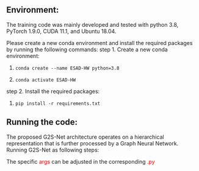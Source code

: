 
## Environment:
The training code was mainly developed and tested with python 3.8, PyTorch 1.9.0, CUDA 11.1, and Ubuntu 18.04.

Please create a new conda environment and install the required packages by running the following commands:
step 1. Create a new conda environment:

1. ``` conda create --name ESAD-HW python=3.8 ```

2. ``` conda activate ESAD-HW ```

step 2. Install the required packages:

1. ``` pip install -r requirements.txt ```


## Running the code:
The proposed G2S-Net architecture operates on a hierarchical representation that is further processed by a Graph Neural Network. Running G2S-Net as following steps:

The specific 
<span style="color: red;">args</span> 
can be adjusted in the corresponding 
<span style="color: red;">.py</span> 


